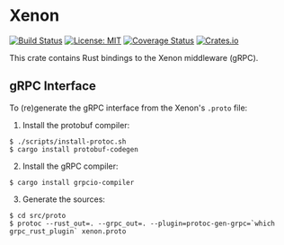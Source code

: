 # Xenon
[![Build Status](https://github.com/onnovalkering/xenon-rs/workflows/CI/badge.svg)](https://github.com/onnovalkering/xenon-rs/actions)
[![License: MIT](https://img.shields.io/github/license/onnovalkering/xenon-rs.svg)](https://github.com/onnovalkering/xenon-rs/blob/master/LICENSE)
[![Coverage Status](https://coveralls.io/repos/github/onnovalkering/xenon-rs/badge.svg)](https://coveralls.io/github/onnovalkering/xenon-rs?branch=master)
[![Crates.io](https://img.shields.io/crates/v/xenon-rs)](https://crates.io/crates/xenon-rs)

This crate contains Rust bindings to the Xenon middleware (gRPC).

## gRPC Interface
To (re)generate the gRPC interface from the Xenon's `.proto` file:

1. Install the protobuf compiler:
```
$ ./scripts/install-protoc.sh
$ cargo install protobuf-codegen
```

2. Install the gRPC compiler:
```
$ cargo install grpcio-compiler
```

3. Generate the sources:
```
$ cd src/proto
$ protoc --rust_out=. --grpc_out=. --plugin=protoc-gen-grpc=`which grpc_rust_plugin` xenon.proto
```